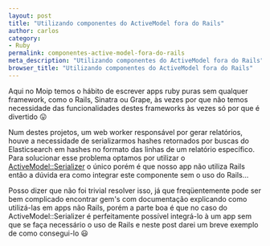 ```yaml
---
layout: post
title: "Utilizando componentes do ActiveModel fora do Rails"
author: carlos
category:
- Ruby
permalink: componentes-active-model-fora-do-rails
meta_description: "Utilizando componentes do ActiveModel fora do Rails"
browser_title: "Utilizando componentes do ActiveModel fora do Rails"
---
```


Aqui no Moip temos o hábito de escrever apps ruby puras sem qualquer framework, como o Rails, Sinatra ou Grape, às vezes por que não temos necessidade das funcionalidades destes frameworks às vezes só por que é divertido :stuck_out_tongue:

Num destes projetos, um web worker responsável por gerar relatórios, houve a necessidade de serializarmos hashes retornados por buscas do Elasticsearch em hashes no formato das linhas de um relatório específico. Para solucionar esse problema optamos por utilizar o [ActiveModel::Serializer](https://github.com/rails-api/active_model_serializers) o único porém é que nosso app não utiliza Rails então a dúvida era como integrar este componente sem o uso do Rails...

Posso dizer que não foi trivial resolver isso, já que freqüentemente pode ser bem complicado encontrar gem's com documentação explicando como utilizá-las em apps não Rails, porém a parte boa é que no caso do ActiveModel::Serializer é perfeitamente possível integrá-lo à um app sem que se faça necessário o uso de Rails e neste post darei um breve exemplo de como consegui-lo :smiley:
